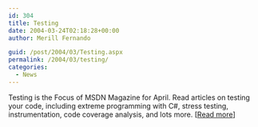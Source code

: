 ```yaml
---
id: 304
title: Testing
date: 2004-03-24T02:18:28+00:00
author: Merill Fernando

guid: /post/2004/03/Testing.aspx
permalink: /2004/03/testing/
categories:
  - News
---
```

<body xmlns="http://www.w3.org/1999/xhtml">
    <div class="Section1">
        <p>
            Testing is the Focus of MSDN Magazine for April. Read articles on testing your code,
            including extreme programming with C#, stress testing, instrumentation, code coverage
            analysis, and lots more.&#160;[<a href="http://msdn.microsoft.com/msdnmag/issues/04/04/default.aspx">Read
            more</a>]
        </p>
    </div>
</body>